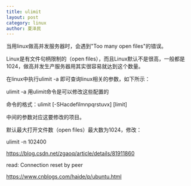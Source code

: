 ```yaml
---
title: ulimit
layout: post
category: linux
author: 夏泽民
---
```

当用linux做高并发服务器时，会遇到"Too many open files"的错误。

Linux是有文件句柄限制的（open files），而且Linux默认不是很高，一般都是1024，做高并发生产服务器用其实很容易就达到这个数量。

在linux中执行ulimit -a 即可查询linux相关的参数，如下所示：

ulimit -a
用ulimit命令是可以修改这些配置的

命令的格式：ulimit [-SHacdefilmnpqrstuvx] [limit]

中间的参数对应这要修改的项目。

默认最大打开文件数（open files）最大数为1024，修改：

ulimit -n 102400
<!-- more -->
https://blog.csdn.net/zgaoq/article/details/81911860

read: Connection reset by peer

https://www.cnblogs.com/haide/p/ubuntu.html


